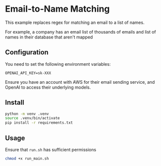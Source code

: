 # Email-to-Name Matching

This example replaces regex for matching an email to a list of names.

For example, a company has an email list of thousands of emails and list of names in their database that aren't mapped

## Configuration

You need to set the following environment variables:
```
OPENAI_API_KEY=sk-XXX
```

Ensure you have an account with AWS for their email sending service, and OpenAI to access their underlying models.

## Install

```bash
python -m venv .venv
source .venv/bin/activate
pip install -r requirements.txt
```

## Usage

Ensure that `run.sh` has sufficient permissions
```bash
chmod +x run_main.sh
```
